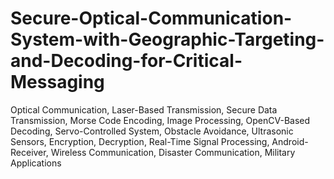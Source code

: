 # Secure-Optical-Communication-System-with-Geographic-Targeting-and-Decoding-for-Critical-Messaging
Optical Communication, Laser-Based  Transmission, Secure Data Transmission, Morse Code Encoding,  Image Processing, OpenCV-Based Decoding, Servo-Controlled System, Obstacle Avoidance,  Ultrasonic Sensors, Encryption, Decryption, Real-Time Signal  Processing, Android-Receiver, Wireless Communication, Disaster Communication, Military Applications
